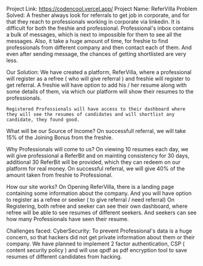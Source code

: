 Project Link: 
    https://codencool.vercel.app/
Project Name: 
    ReferVilla
Problem Solved: 
    A fresher always look for referrals to get job in corporate, and for that they reach to professionals working in corporate via linkedin.
    It is difficult for both the freshie and professional. Professional's inbox contains a bulk of messages, which is next to impossible for them to see all the messages.
    Also, it take a huge amount of time, for freshie to find professionals from different company and then contact each of them. And even after sending message, the chances of getting shortlisted are very less.

Our Solution:
    We have created a platform, ReferVilla, where a professional will register as a refree ( who will give referral ) and freshie will register to get referral. 
    A freshie will have option to add his / her resume along with some details of them, via which our platform will show their resumes to the professionals.

    Registered Professionals will have access to their dashboard where they will see the resumes of candidates and will shortlist any candidate, they found good.

What will be our Source of Income?
    On successfull referral, we will take 15% of the Joining Bonus from the freshie.

Why Professionals will come to us?
    On viewing 10 resumes each day, we will give professional a ReferBit and on mainting consistency for 30 days, additional 30 ReferBit will be provided, which they can redeem on our platform for real money.
    On successful referral, we will give 40% of the amount taken from freshie to Professional.




How our site works?
    On Opening ReferVilla, there is a landing page containing some information about the company. And you will have option to register as a refree or seeker ( to give referral / need referral) 
    On Registering, both refree and seeker can see their own dashboard, where refree will be able to see resumes of different seekers. And seekers can see how many Professionals have seen their resume.

Challenges faced:
    CyberSecurity: To prevent Professional's data is a huge concern, so that hackers did not get private information about them or their company. We have planned to implement 2 factor authentication, CSP ( content security policy ) and will use qpdf as pdf encryption tool to save resumes of different candidates from hacking.